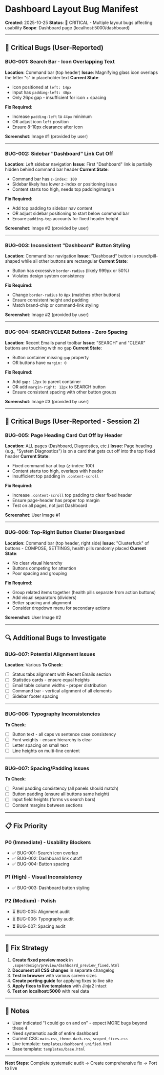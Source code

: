 # Dashboard Layout Bug Manifest

**Created**: 2025-10-25
**Status**: 🔴 CRITICAL - Multiple layout bugs affecting usability
**Scope**: Dashboard page (localhost:5000/dashboard)

---

## 🐛 Critical Bugs (User-Reported)

### BUG-001: Search Bar - Icon Overlapping Text
**Location**: Command bar (top header)
**Issue**: Magnifying glass icon overlaps the letter "s" in placeholder text
**Current State**:
- Icon positioned at `left: 14px`
- Input has `padding-left: 40px`
- Only 26px gap - insufficient for icon + spacing

**Fix Required**:
- Increase `padding-left` to `44px` minimum
- OR adjust icon `left` position
- Ensure 8-10px clearance after icon

**Screenshot**: Image #1 (provided by user)

---

### BUG-002: Sidebar "Dashboard" Link Cut Off
**Location**: Left sidebar navigation
**Issue**: First "Dashboard" link is partially hidden behind command bar header
**Current State**:
- Command bar has `z-index: 100`
- Sidebar likely has lower z-index or positioning issue
- Content starts too high, needs top padding/margin

**Fix Required**:
- Add top padding to sidebar nav content
- OR adjust sidebar positioning to start below command bar
- Ensure `padding-top` accounts for fixed header height

**Screenshot**: Image #2 (provided by user)

---

### BUG-003: Inconsistent "Dashboard" Button Styling
**Location**: Command bar navigation
**Issue**: "Dashboard" button is round/pill-shaped while all other buttons are rectangular
**Current State**:
- Button has excessive `border-radius` (likely 999px or 50%)
- Violates design system consistency

**Fix Required**:
- Change `border-radius` to `8px` (matches other buttons)
- Ensure consistent height and padding
- Match brand-chip or command-link styling

**Screenshot**: Image #2 (provided by user)

---

### BUG-004: SEARCH/CLEAR Buttons - Zero Spacing
**Location**: Recent Emails panel toolbar
**Issue**: "SEARCH" and "CLEAR" buttons are touching with no gap
**Current State**:
- Button container missing `gap` property
- OR buttons have `margin: 0`

**Fix Required**:
- Add `gap: 12px` to parent container
- OR add `margin-right: 12px` to SEARCH button
- Ensure consistent spacing with other button groups

**Screenshot**: Image #3 (provided by user)

---

## 🐛 Critical Bugs (User-Reported - Session 2)

### BUG-005: Page Heading Card Cut Off by Header
**Location**: ALL pages (Dashboard, Diagnostics, etc.)
**Issue**: Page heading (e.g., "System Diagnostics") is on a card that gets cut off into the top fixed header
**Current State**:
- Fixed command bar at top (z-index: 100)
- Content starts too high, overlaps with header
- Insufficient top padding in `.content-scroll`

**Fix Required**:
- Increase `.content-scroll` top padding to clear fixed header
- Ensure page-header has proper top margin
- Test on all pages, not just Dashboard

**Screenshot**: User Image #1

---

### BUG-006: Top-Right Button Cluster Disorganized
**Location**: Command bar (top header, right side)
**Issue**: "Clusterfuck" of buttons - COMPOSE, SETTINGS, health pills randomly placed
**Current State**:
- No clear visual hierarchy
- Buttons competing for attention
- Poor spacing and grouping

**Fix Required**:
- Group related items together (health pills separate from action buttons)
- Add visual separators (dividers)
- Better spacing and alignment
- Consider dropdown menu for secondary actions

**Screenshot**: User Image #2

---

## 🔍 Additional Bugs to Investigate

### BUG-007: Potential Alignment Issues
**Location**: Various
**To Check**:
- [ ] Status tabs alignment with Recent Emails section
- [ ] Statistics cards - ensure equal heights
- [ ] Email table column widths - proper distribution
- [ ] Command bar - vertical alignment of all elements
- [ ] Sidebar footer spacing

---

### BUG-006: Typography Inconsistencies
**To Check**:
- [ ] Button text - all caps vs sentence case consistency
- [ ] Font weights - ensure hierarchy is clear
- [ ] Letter spacing on small text
- [ ] Line heights on multi-line content

---

### BUG-007: Spacing/Padding Issues
**To Check**:
- [ ] Panel padding consistency (all panels should match)
- [ ] Button padding (ensure all buttons same height)
- [ ] Input field heights (forms vs search bars)
- [ ] Content margins between sections

---

## 📋 Fix Priority

### P0 (Immediate) - Usability Blockers
- ✅ BUG-001: Search icon overlap
- ✅ BUG-002: Dashboard link cutoff
- ✅ BUG-004: Button spacing

### P1 (High) - Visual Inconsistency
- ✅ BUG-003: Dashboard button styling

### P2 (Medium) - Polish
- ⏳ BUG-005: Alignment audit
- ⏳ BUG-006: Typography audit
- ⏳ BUG-007: Spacing audit

---

## 🔧 Fix Strategy

1. **Create fixed preview mock** in `.superdesign/preview/dashboard_preview_fixed.html`
2. **Document all CSS changes** in separate changelog
3. **Test in browser** with various screen sizes
4. **Create porting guide** for applying fixes to live site
5. **Apply fixes to live templates** with Jinja2 intact
6. **Test on localhost:5000** with real data

---

## 📝 Notes

- User indicated "I could go on and on" - expect MORE bugs beyond these 4
- Need systematic audit of entire dashboard
- Current CSS: `main.css`, `theme-dark.css`, `scoped_fixes.css`
- Live template: `templates/dashboard_unified.html`
- Base template: `templates/base.html`

---

**Next Steps**: Complete systematic audit → Create comprehensive fix → Port to live
